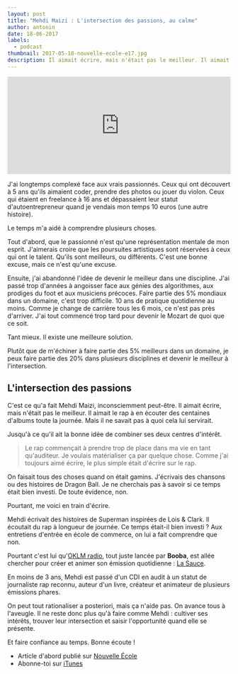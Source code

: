 ```yaml
---
layout: post
title: "Mehdi Maizi : L'intersection des passions, au calme"
author: antonin
date: 18-06-2017
labels:
  - podcast
thumbnail: 2017-05-18-nouvelle-ecole-e17.jpg
description: Il aimait écrire, mais n'était pas le meilleur. Il aimait le rap mais il ne savait pas à quoi cela lui servirait. Pourtant, en moins de 3 ans, Mehdi est passé d'un CDI en audit à un statut de journaliste rap reconnu, auteur d'un livre, créateur et animateur de plusieurs émissions phares.
---
```


<iframe width="100%" height="220" scrolling="no" frameborder="no" src="https://w.soundcloud.com/player/?url=https%3A//api.soundcloud.com/tracks/322726602&amp;auto_play=false&amp;hide_related=false&amp;show_comments=true&amp;show_user=true&amp;show_reposts=false&amp;visual=true"></iframe>

J'ai longtemps complexé face aux vrais passionnés. Ceux qui ont découvert à 5 ans qu'ils aimaient coder, prendre des photos ou jouer du violon. Ceux qui étaient en freelance à 16 ans et dépassaient leur statut d'autoentrepreneur quand je vendais mon temps 10 euros (une autre histoire).

Le temps m'a aidé à comprendre plusieurs choses.

Tout d'abord, que le passionné n'est qu'une représentation mentale de mon esprit. J'aimerais croire que les poursuites artistiques sont réservées à ceux qui ont le talent. Qu'ils sont meilleurs, ou différents. C'est une bonne excuse, mais ce n'est qu'une excuse.

Ensuite, j'ai abandonné l'idée de devenir le meilleur dans une discipline. J'ai passé trop d'années à angoisser face aux génies des algorithmes, aux prodiges du foot et aux musiciens précoces. Faire partie des 5% mondiaux dans un domaine, c'est trop difficile. 10 ans de pratique quotidienne au moins. Comme je change de carrière tous les 6 mois, ce n'est pas près d'arriver. J'ai tout commencé trop tard pour devenir le Mozart de quoi que ce soit.<br>

Tant mieux. Il existe une meilleure solution.

Plutôt que de m'échiner à faire partie des 5% meilleurs dans un domaine, je peux faire partie des 20% dans plusieurs disciplines et devenir le meilleur à l'intersection.

## L'intersection des passions

C'est ce qu'a fait Mehdi Maizi, inconsciemment peut-être. Il aimait écrire, mais n'était pas le meilleur. Il aimait le rap à en écouter des centaines d'albums toute la journée. Mais il ne savait pas à quoi cela lui servirait.

Jusqu'à ce qu'il ait la bonne idée de combiner ses deux centres d'intérêt.

<blockquote>Le rap commençait à prendre trop de place dans ma vie en tant qu'auditeur. Je voulais matérialiser ça par quelque chose. Comme j'ai toujours aimé écrire, le plus simple était d'écrire sur le rap.</blockquote>

On faisait tous des choses quand on était gamins. J'écrivais des chansons ou des histoires de Dragon Ball. Je ne cherchais pas à savoir si ce temps était bien investi. De toute évidence, non.

Pourtant, me voici en train d'écrire.

Mehdi écrivait des histoires de Superman inspirées de Lois & Clark. Il écoutait du rap à longueur de journée. Ce temps était-il bien investi ? Aux entretiens d'entrée en école de commerce, on lui a fait comprendre que non.

Pourtant c'est lui qu'[OKLM radio](http://www.oklm.com/radio/), tout juste lancée par **Booba**, est allée chercher pour créer et animer son émission quotidienne : [La Sauce](http://www.oklm.com/categories/la-sauce/).

En moins de 3 ans, Mehdi est passé d'un CDI en audit à un statut de journaliste rap reconnu, auteur d'un livre, créateur et animateur de plusieurs émissions phares.

On peut tout rationaliser a posteriori, mais ça n'aide pas. On avance tous à l'aveugle. Il ne reste donc plus qu'à faire comme Mehdi : cultiver ses intérêts, trouver leur intersection et saisir l'opportunité quand elle se présente.

Et faire confiance au temps. Bonne écoute !

- Article d'abord publié sur [Nouvelle École](http://nouvelleecole.org/ep-17-mehdi-maizi-passion-oklm/)
- Abonne-toi sur [iTunes](https://itunes.apple.com/fr/podcast/nouvelle-ecole/id1126434008?mt=2)
